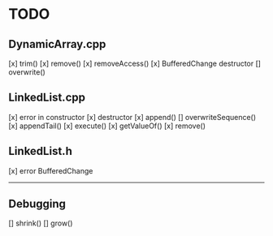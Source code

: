 # TODO

## DynamicArray.cpp

[x] trim()
[x] remove()
[x] removeAccess()
[x] BufferedChange destructor
[] overwrite()

## LinkedList.cpp

[x] error in constructor
[x] destructor
[x] append()
[] overwriteSequence()
[x] appendTail()
[x] execute()
[x] getValueOf()
[x] remove()

## LinkedList.h

[x] error BufferedChange

---

## Debugging

[] shrink()
[] grow()
